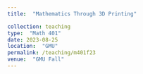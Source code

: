 ```yaml
---
title:  "Mathematics Through 3D Printing"

collection: teaching
type:  "Math 401"
date: 2023-08-25
location:  "GMU"
permalink: /teaching/m401f23
venue:  "GMU Fall"
---
```

